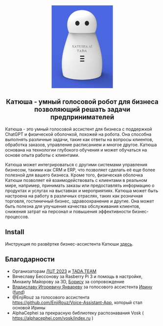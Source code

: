 <p align="center">
  <img src="media/Katusha.jpg" alt="Katusha" width="200"/>
</p>

<h2 align="center">Катюша - умный голосовой робот для бизнеса позволяющий решать задачи предпринимателей</h2>

Катюша - это умный голосовой ассистент для бизнеса с поддержкой ChatGPT и физической оболочкой, похожей на робота. Она способна выполнять различные задачи, такие как ответы на вопросы клиентов, обработка заказов, управление расписанием и многое другое. Катюша основана на технологии глубокого обучения и может обучаться на основе опыта работы с клиентами. 

Катюша может интегрироваться с другими системами управления бизнесом, такими как CRM и ERP, что позволяет сделать её еще более полезной для вашего бизнеса. Кроме того, физическая оболочка Катюши позволяет ей взаимодействовать с клиентами в реальном мире, например, принимать заказы или предоставлять информацию о продуктах и услугах на выставках и мероприятиях. Катюша может быть настроена на работу в различных отраслях, таких как розничная торговля, гостиничный бизнес, здравоохранение и другие. Она может быть полезна для улучшения качества обслуживания клиентов, снижения затрат на персонал и повышения эффективности бизнес-процессов.

## Install 

Инструкция по развёртке бизнес-ассистента Катюши [здесь](INSTALL.md).

## Благодарности

- Организаторам [ЛЦТ 2023](https://leaders2023.innoagency.ru/) и [TADA.TEAM](https://tdwiki.notion.site/71434587caa843f7976e39505163b1a3)
- Вячеславу Бессонову за Rasberry Pi 3 и помощь в настройке, Михаилу Майорову за 3D, [Борису](https://t.me/hardhead_it_tbilisi) за сопровождение
- [Владиславу Игоревичу Январеву](https://janvarev.ru/ObAvtore) за голосового ассистента [Ирину](https://github.com/janvarev/Irene-Voice-Assistant) ([fund](https://boosty.to/irene-voice))
- @EnjiRouz за голосового ассистента https://github.com/EnjiRouz/Voice-Assistant-App, который стал основой Ирины
- AlphaCephei за прекрасную библиотеку распознавания Vosk ( https://alphacephei.com/vosk/index.ru )

